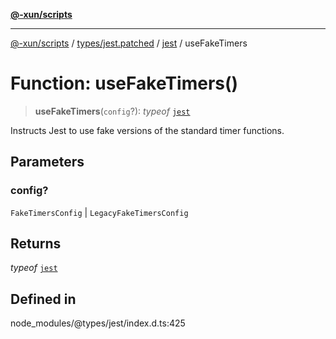 [**@-xun/scripts**](../../../../../README.md)

***

[@-xun/scripts](../../../../../README.md) / [types/jest.patched](../../../README.md) / [jest](../README.md) / useFakeTimers

# Function: useFakeTimers()

> **useFakeTimers**(`config`?): *typeof* [`jest`](../README.md)

Instructs Jest to use fake versions of the standard timer functions.

## Parameters

### config?

`FakeTimersConfig` | `LegacyFakeTimersConfig`

## Returns

*typeof* [`jest`](../README.md)

## Defined in

node\_modules/@types/jest/index.d.ts:425
